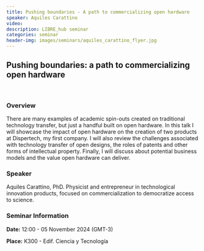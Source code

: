 ```yaml
---
title: Pushing boundaries - A path to commercializing open hardware
speaker: Aquiles Carattino
video:
description: LIBRE_hub seminar
categories: seminar
header-img: images/seminars/aquiles_carattino_flyer.jpg
---
```


## Pushing boundaries: a path to commercializing open hardware
<br>

### Overview
There are many examples of academic spin-outs created on traditional technology transfer, but just a handful built on open hardware. In this talk I will showcase the impact of open hardware on the creation of two products at Dispertech, my first company. I will also review the challenges associated with technology transfer of open designs, the roles of patents and other forms of intellectual property. Finally, I will discuss about potential business models and the value open hardware can deliver.

### Speaker
Aquiles Carattino, PhD. Physicist and entrepreneur in technological innovation products, focused on commercialization to democratize access to science.

### Seminar Information

**Date:** 12:00 - 05 November 2024 (GMT-3)

**Place:** K300 - Edif. Ciencia y Tecnología 